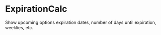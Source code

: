 # ExpirationCalc
Show upcoming options expiration dates, number of days until expiration, weeklies, etc.
